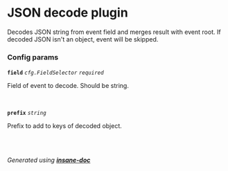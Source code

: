 # JSON decode plugin
Decodes JSON string from event field and merges result with event root.
If decoded JSON isn't an object, event will be skipped.

### Config params
**`field`** *`cfg.FieldSelector`* *`required`* 

Field of event to decode. Should be string.

<br>

**`prefix`** *`string`* 

Prefix to add to keys of decoded object.

<br>


<br>*Generated using [__insane-doc__](https://github.com/vitkovskii/insane-doc)*